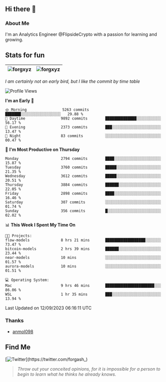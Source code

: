 ## Hi there 👋

### About Me

I'm an Analytics Engineer @FlipsideCrypto with a passion for learning and growing.
  
## Stats for fun

| <img align="center" src="https://github-readme-streak-stats.herokuapp.com/?user=forgxyz&theme=tokyonight" alt="forgxyz" /> | <img align="center" src="https://github-readme-stats.vercel.app/api?username=forgxyz&theme=tokyonight&show_icons=true" alt="forgxyz" /> |
| ------------- |------------- |

*I am certainly not an early bird, but I like the commit by time table*  

<!--START_SECTION:waka-->
![Profile Views](http://img.shields.io/badge/Profile%20Views-0-blue)

**I'm an Early 🐤** 

```text
🌞 Morning                5263 commits        ███████░░░░░░░░░░░░░░░░░░   29.88 % 
🌆 Daytime                9892 commits        ██████████████░░░░░░░░░░░   56.17 % 
🌃 Evening                2373 commits        ███░░░░░░░░░░░░░░░░░░░░░░   13.47 % 
🌙 Night                  83 commits          ░░░░░░░░░░░░░░░░░░░░░░░░░   00.47 % 
```
📅 **I'm Most Productive on Thursday** 

```text
Monday                   2794 commits        ████░░░░░░░░░░░░░░░░░░░░░   15.87 % 
Tuesday                  3760 commits        █████░░░░░░░░░░░░░░░░░░░░   21.35 % 
Wednesday                3612 commits        █████░░░░░░░░░░░░░░░░░░░░   20.51 % 
Thursday                 3884 commits        ██████░░░░░░░░░░░░░░░░░░░   22.05 % 
Friday                   2898 commits        ████░░░░░░░░░░░░░░░░░░░░░   16.46 % 
Saturday                 307 commits         ░░░░░░░░░░░░░░░░░░░░░░░░░   01.74 % 
Sunday                   356 commits         █░░░░░░░░░░░░░░░░░░░░░░░░   02.02 % 
```


📊 **This Week I Spent My Time On** 

```text
🐱‍💻 Projects: 
flow-models              8 hrs 21 mins       ██████████████████░░░░░░░   73.47 % 
bitcoin-models           2 hrs 39 mins       ██████░░░░░░░░░░░░░░░░░░░   23.44 % 
near-models              10 mins             ░░░░░░░░░░░░░░░░░░░░░░░░░   01.57 % 
aurora-models            10 mins             ░░░░░░░░░░░░░░░░░░░░░░░░░   01.51 % 

💻 Operating System: 
Mac                      9 hrs 46 mins       ██████████████████████░░░   86.06 % 
WSL                      1 hr 35 mins        ███░░░░░░░░░░░░░░░░░░░░░░   13.94 % 
```


 Last Updated on 12/09/2023 06:16:11 UTC
<!--END_SECTION:waka-->

### Thanks
 - [anmol098](https://github.com/anmol098/waka-readme-stats/)
  
## Find Me
[![Twitter](https://img.shields.io/twitter/url/https/twitter.com/forgash_.svg?style=social&label=Follow%20%40forgash_)](https://twitter.com/forgash_)


> *Throw out your conceited opinions, for it is impossible for a person to begin to learn what he thinks he already knows.* 
